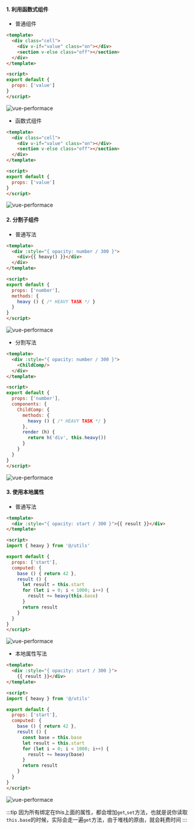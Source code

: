 #### 1. 利用函数式组件

<div class="flex">
<section class="flex-full">

- 普通组件

```HTML
<template>
  <div class="cell">
    <div v-if="value" class="on"></div>
    <section v-else class="off"></section>
  </div>
</template>

<script>
export default {
  props: ['value']
}
</script>
```
<div class="center-flex">

![vue-performace](http://mp1.oss-cn-beijing.aliyuncs.com/blog/Screenshot_from_2019-03-21_20-13-19.png)

</div>
</section>
<div style="width: 10px;"></div>
<section class="flex-full">

- 函数式组件

```HTML
<template>
  <div class="cell">
    <div v-if="value" class="on"></div>
    <section v-else class="off"></section>
  </div>
</template>

<script>
export default {
  props: ['value']
}
</script>
```
<div class="center-flex">

![vue-performace](http://mp1.oss-cn-beijing.aliyuncs.com/blog/Screenshot_from_2019-03-21_20-13-07.png)

</div>
</section>
</div>

#### 2. 分割子组件

<div class="flex">
<section class="flex-full">

- 普通写法

```HTML
<template>
  <div :style="{ opacity: number / 300 }">
    <div>{{ heavy() }}</div>
  </div>
</template>

<script>
export default {
  props: ['number'],
  methods: {
    heavy () { /* HEAVY TASK */ }
  }
}
</script>

```
<div class="center-flex">

![vue-performace](http://mp1.oss-cn-beijing.aliyuncs.com/blog/Screenshot_from_2019-03-21_17-06-02.png)

</div>
</section>
<div style="width: 10px;"></div>
<section class="flex-full">

- 分割写法

```HTML
<template>
  <div :style="{ opacity: number / 300 }">
    <ChildComp/>
  </div>
</template>

<script>
export default {
  props: ['number'],
  components: {
    ChildComp: {
      methods: {
        heavy () { /* HEAVY TASK */ }
      },
      render (h) {
        return h('div', this.heavy())
      }
    }
  }
}
</script>
```
<div class="center-flex">

![vue-performace](http://mp1.oss-cn-beijing.aliyuncs.com/blog/Screenshot_from_2019-03-21_17-05-52.png)

</div>
</section>
</div>


#### 3. 使用本地属性

<div class="flex">
<section class="flex-full">

- 普通写法

```HTML
<template>
  <div :style="{ opacity: start / 300 }">{{ result }}</div>
</template>

<script>
import { heavy } from '@/utils'

export default {
  props: ['start'],
  computed: {
    base () { return 42 },
    result () {
      let result = this.start
      for (let i = 0; i < 1000; i++) {
        result += heavy(this.base)
      }
      return result
    }
  }
}
</script>
```
<div class="center-flex">

![vue-performace](http://mp1.oss-cn-beijing.aliyuncs.com/blog/Screenshot_from_2019-03-21_17-06-18.png)

</div>
</section>
<div style="width: 10px;"></div>
<section class="flex-full">

- 本地属性写法

```HTML
<template>
  <div :style="{ opacity: start / 300 }">
    {{ result }}</div>
</template>

<script>
import { heavy } from '@/utils'

export default {
  props: ['start'],
  computed: {
    base () { return 42 },
    result () {
      const base = this.base
      let result = this.start
      for (let i = 0; i < 1000; i++) {
        result += heavy(base)
      }
      return result
    }
  }
}
</script>
```
<div class="center-flex">

![vue-performace](http://mp1.oss-cn-beijing.aliyuncs.com/blog/Screenshot_from_2019-03-21_17-06-09.png)

</div>
</section>
</div>

:::tip
因为所有绑定在this上面的属性，都会增加`get`,`set`方法，也就是说你读取`this.base`的时候，实际会走一遍`get`方法，由于堆栈的原由，就会耗费时间
:::